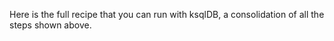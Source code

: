 Here is the full recipe that you can run with ksqlDB, a consolidation of all the steps shown above.
